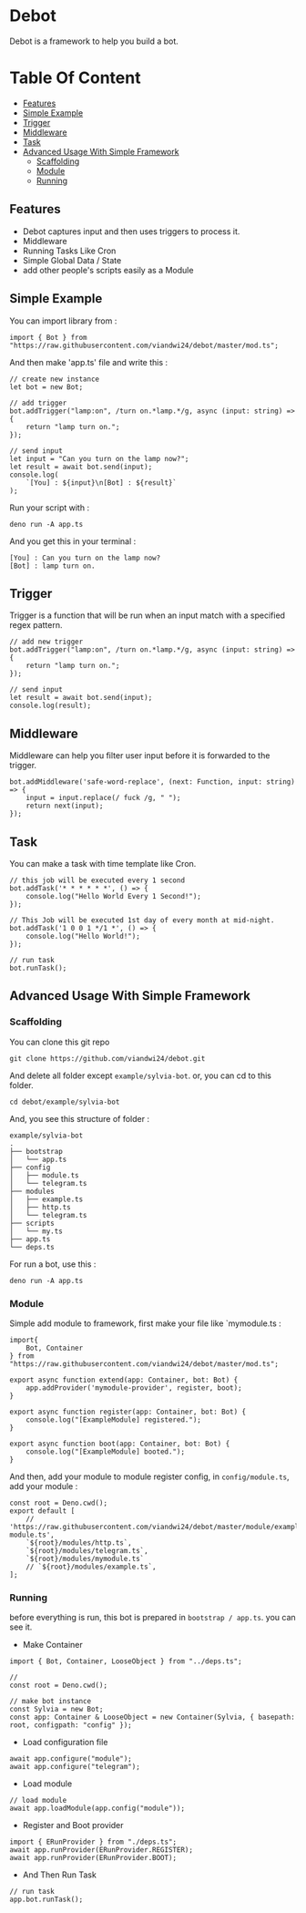 # Debot
Debot is a framework to help you build a bot.

# Table Of Content
<!--ts-->
   * [Features](#features)
   * [Simple Example](#simple-example)
   * [Trigger](#trigger)
   * [Middleware](#middleware)
   * [Task](#task)
   * [Advanced Usage With Simple Framework](#advanced-usage-with-simple-framework)
      * [Scaffolding](#scaffolding)
      * [Module](#module)
      * [Running](#running)
<!--te-->

## Features
* Debot captures input and then uses triggers to process it.
* Middleware
* Running Tasks Like Cron
* Simple Global Data / State
* add other people's scripts easily as a Module

## Simple Example
You can import library from :
```
import { Bot } from "https://raw.githubusercontent.com/viandwi24/debot/master/mod.ts";
```

And then make 'app.ts' file and write this :
```
// create new instance
let bot = new Bot;

// add trigger
bot.addTrigger("lamp:on", /turn on.*lamp.*/g, async (input: string) => {
    return "lamp turn on.";
});

// send input
let input = "Can you turn on the lamp now?";
let result = await bot.send(input);
console.log(
    `[You] : ${input}\n[Bot] : ${result}`
);
```

Run your script with :
```
deno run -A app.ts
```

And you get this in your terminal :
```
[You] : Can you turn on the lamp now?
[Bot] : lamp turn on.
```

## Trigger 
Trigger is a function that will be run when an input match with a specified regex pattern.
```
// add new trigger
bot.addTrigger("lamp:on", /turn on.*lamp.*/g, async (input: string) => {
    return "lamp turn on.";
});

// send input
let result = await bot.send(input);
console.log(result);
```

## Middleware
Middleware can help you filter user input before it is forwarded to the trigger.
```
bot.addMiddleware('safe-word-replace', (next: Function, input: string) => {
    input = input.replace(/ fuck /g, " ");
    return next(input);
});
```

## Task
You can make a task with time template like Cron.
```
// this job will be executed every 1 second
bot.addTask('* * * * * *', () => {
    console.log("Hello World Every 1 Second!");
});

// This Job will be executed 1st day of every month at mid-night.
bot.addTask('1 0 0 1 */1 *', () => {
    console.log("Hello World!");
});

// run task
bot.runTask();
```


## Advanced Usage With Simple Framework
### Scaffolding
You can clone this git repo
```
git clone https://github.com/viandwi24/debot.git
```
And delete all folder except `example/sylvia-bot`.
or, you can cd to this folder.
```
cd debot/example/sylvia-bot
```
And, you see this structure of folder :
```
example/sylvia-bot
.
├── bootstrap
│   └── app.ts
├── config
│   ├── module.ts
│   └── telegram.ts
├── modules
│   ├── example.ts
│   ├── http.ts
│   └── telegram.ts
├── scripts
│   └── my.ts
├── app.ts
└── deps.ts
```
For run a bot, use this :
```
deno run -A app.ts
```

### Module
Simple add module to framework, first make your file like `mymodule.ts :
```
import{
    Bot, Container
} from "https://raw.githubusercontent.com/viandwi24/debot/master/mod.ts";

export async function extend(app: Container, bot: Bot) {    
    app.addProvider('mymodule-provider', register, boot);
}

export async function register(app: Container, bot: Bot) {
    console.log("[ExampleModule] registered.");
}

export async function boot(app: Container, bot: Bot) {
    console.log("[ExampleModule] booted.");
}
```

And then, add your module to module register config, in `config/module.ts`, add your module :
```
const root = Deno.cwd();
export default [
    // 'https://raw.githubusercontent.com/viandwi24/debot/master/module/example-module.ts',
    `${root}/modules/http.ts`,
    `${root}/modules/telegram.ts`,
    `${root}/modules/mymodule.ts`
    // `${root}/modules/example.ts`,
];
```

### Running
before everything is run, this bot is prepared in `bootstrap / app.ts`. you can see it.  
* Make Container
```
import { Bot, Container, LooseObject } from "../deps.ts";

// 
const root = Deno.cwd();

// make bot instance
const Sylvia = new Bot;
const app: Container & LooseObject = new Container(Sylvia, { basepath: root, configpath: "config" });
```
* Load configuration file
```
await app.configure("module");
await app.configure("telegram");
```

* Load module
```
// load module
await app.loadModule(app.config("module"));
```

* Register and Boot provider
```
import { ERunProvider } from "./deps.ts";
await app.runProvider(ERunProvider.REGISTER);
await app.runProvider(ERunProvider.BOOT);
```

* And Then Run Task
```
// run task
app.bot.runTask();
```